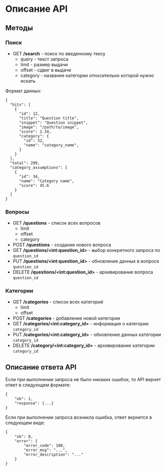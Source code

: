 # Описание API

## Методы


### Поиск

- GET **/search** - поиск по введенному тексу
    - query - текст запроса
    - limit - размер выдачи
    - offset - сдвиг в выдаче
    - category -  название категории относительно которой нужно искать

Формат данных: 
```
{
  "hits": [
    {
      "id": 12,
      "title": "Question title",
      "snippet": "Question snippet",
      "image": "/path/to/image",
      "score": 2.34,
      "category": {
        "id": 32,
        "name": "category_name",
      }
    }
  ],
  "total": 299,
  "category_assumptions": [
    {
      "id": 34,
      "name": "Category name",
      "score": 45.6
    }
  ]
}
```


### Вопросы

- GET **/questions** - список всех вопросов
    - limit
    - offset
    - category
- POST **/questions** - создание нового вопроса
- GET **/questions/&lt;int:question_id&gt;** - выбор конкретного запроса по `question_id`
- PUT **/questions/&lt;int:question_id&gt;** - обновление данных в вопросе `question_id`
- DELETE **/questions/&lt;int:question_id&gt;** - архивирование вопроса `question_id`


### Категории

- GET **/categories** - список всех категорий
    - limit
    - offset
- POST **/categories** - добавление новой категории
- GET **/categories/&lt;int:category_id&gt;** - информация о категории `category_id`
- PUT **/categories/&lt;int:category_id&gt;** - обновление данных категории `category_id`
- DELETE **/category/&lt;int:category_id&gt;** - архивирование категории `category_id`



## Описание ответа API

Если при выполнении запроса не было никаких ошибок, то API вернет ответ в следующем формате:

```
{
    "ok": 1,
    "response": {...}
}
```

Если при выполнении запроса возникла ошибка, ответ вернется в следующем виде:

```
{
    "ok": 0,
    "error": {
        "error_code": 100,
        "error_msg": "...",
        "error_description": "..."
    }
}
```
